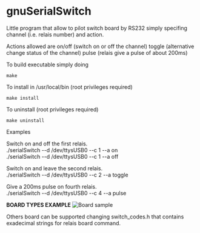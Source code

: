 # gnuSerialSwitch

Little program that allow to pilot switch board by RS232
simply specifing channel (i.e. relais number) and action.

Actions allowed are
on/off (switch on or off the channel)
toggle (alternative change status of the channel)
pulse (relais give a pulse of about 200ms)

<p>To build executable simply doing</p>
<code>make</code>

<p>To install in /usr/local/bin (root privileges required)</p>
<code>make install</code>

<p>To uninstall (root privileges required)</p>
<code>make uninstall</code>

Examples

Switch on and off the first relais.
<br>
./serialSwitch --d /dev/ttysUSB0 --c 1 --a on
<br>
./serialSwitch --d /dev/ttysUSB0 --c 1 --a off

Switch on and leave the second relais.
<br>
./serialSwitch --d /dev/ttysUSB0 --c 2 --a toggle

Give a 200ms pulse on fourth relais.
<br>
./serialSwitch --d /dev/ttysUSB0 --c 4 --a pulse

<strong>BOARD TYPES EXAMPLE</strong>
![Board sample](https://ae01.alicdn.com/kf/HLB1kTXhNXYqK1RjSZLeq6zXppXao/1-pz-DC12V-4-canali-RS232-scheda-rel-PC-USB-UART-DB9-interruttore-di-controllo-remoto.jpg_Q90.jpg_.webp "Working board examples")

<p>
Others board can be supported changing switch_codes.h that contains exadecimal strings for relais board command.
</p>
